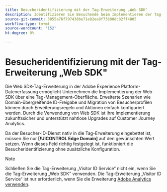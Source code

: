 ```yaml
---
title: Besucheridentifizierung mit der Tag-Erweiterung „Web SDK"
description: Identifizieren Sie Besuchende beim Implementieren der Tag-Erweiterung „Web SDK" korrekt.
source-git-commit: 3055a76f797438be71e82ea8f73800dc82ff4805
workflow-type: tm+mt
source-wordcount: '152'
ht-degree: 0%

---
```


# Besucheridentifizierung mit der Tag-Erweiterung „Web SDK&quot;

Die Web SDK-Tag-Erweiterung in der Adobe Experience Platform-Datenerfassung ermöglicht Unternehmen die Implementierung der Web-SDK über eine Tag-Management-Oberfläche. Erweiterte Szenarien wie Domain-übergreifende ID-Freigabe und Migration von Besucherprofilen können durch Erweiterungsregeln und Aktionen einfach konfiguriert werden. Durch die Verwendung von Web SDK ist Ihre Implementierung zukunftssicher und unterstützt nahtlose Upgrades auf Customer Journey Analytics.

Da der Besucher-ID-Dienst nativ in die Tag-Erweiterung eingebettet ist, müssen Sie nur **[!UICONTROL Edge Domain]** auf den gewünschten Wert setzen. Wenn dieses Feld richtig festgelegt ist, funktioniert die Besucheridentifizierung ohne zusätzliche Konfiguration.

>[!NOTE]
>
>Schließen Sie die Tag-Erweiterung „Visitor ID Service“ nicht ein, wenn Sie die Tag-Erweiterung „Web SDK&quot; verwenden. Die Tag-Erweiterung „Visitor ID Service“ ist nur erforderlich, wenn Sie die Erweiterung [Adobe Analytics verwenden](analytics-extension.md).
